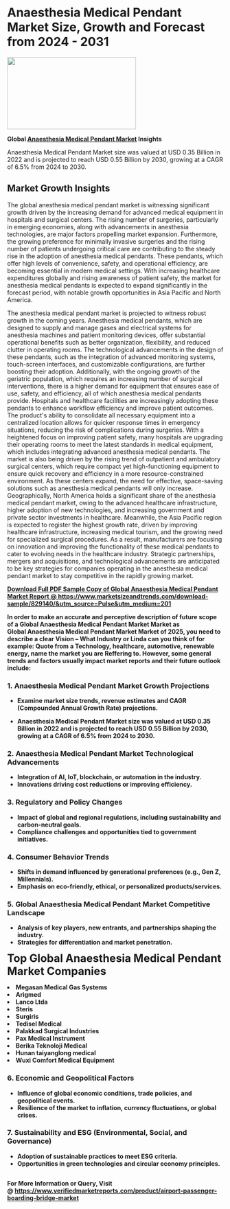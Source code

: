 <H1>Anaesthesia Medical Pendant Market Size, Growth and Forecast from 2024 - 2031</H1><img class="aligncenter size-medium wp-image-584254" src="https://thirdeyenews.in/wp-content/uploads/2024/09/Global-Market-Research-300x168.jpeg" alt="" width="300" height="168" /><p><strong>Global&nbsp;<a href="https://www.marketsizeandtrends.com/download-sample/829140/&amp;utm_source=Pulse&amp;utm_medium=201">Anaesthesia Medical Pendant Market</a> Insights</strong></p><p>Anaesthesia Medical Pendant Market size was valued at USD 0.35 Billion in 2022 and is projected to reach USD 0.55 Billion by 2030, growing at a CAGR of 6.5% from 2024 to 2030.</p><p><h2>Market Growth Insights</h2> <p>The global anesthesia medical pendant market is witnessing significant growth driven by the increasing demand for advanced medical equipment in hospitals and surgical centers. The rising number of surgeries, particularly in emerging economies, along with advancements in anesthesia technologies, are major factors propelling market expansion. Furthermore, the growing preference for minimally invasive surgeries and the rising number of patients undergoing critical care are contributing to the steady rise in the adoption of anesthesia medical pendants. These pendants, which offer high levels of convenience, safety, and operational efficiency, are becoming essential in modern medical settings. With increasing healthcare expenditures globally and rising awareness of patient safety, the market for anesthesia medical pendants is expected to expand significantly in the forecast period, with notable growth opportunities in Asia Pacific and North America.</p> <p><strong><a href="#"></a></strong></p> <p>The anesthesia medical pendant market is projected to witness robust growth in the coming years. Anesthesia medical pendants, which are designed to supply and manage gases and electrical systems for anesthesia machines and patient monitoring devices, offer substantial operational benefits such as better organization, flexibility, and reduced clutter in operating rooms. The technological advancements in the design of these pendants, such as the integration of advanced monitoring systems, touch-screen interfaces, and customizable configurations, are further boosting their adoption. Additionally, with the ongoing growth of the geriatric population, which requires an increasing number of surgical interventions, there is a higher demand for equipment that ensures ease of use, safety, and efficiency, all of which anesthesia medical pendants provide. Hospitals and healthcare facilities are increasingly adopting these pendants to enhance workflow efficiency and improve patient outcomes. The product's ability to consolidate all necessary equipment into a centralized location allows for quicker response times in emergency situations, reducing the risk of complications during surgeries. With a heightened focus on improving patient safety, many hospitals are upgrading their operating rooms to meet the latest standards in medical equipment, which includes integrating advanced anesthesia medical pendants. The market is also being driven by the rising trend of outpatient and ambulatory surgical centers, which require compact yet high-functioning equipment to ensure quick recovery and efficiency in a more resource-constrained environment. As these centers expand, the need for effective, space-saving solutions such as anesthesia medical pendants will only increase. Geographically, North America holds a significant share of the anesthesia medical pendant market, owing to the advanced healthcare infrastructure, higher adoption of new technologies, and increasing government and private sector investments in healthcare. Meanwhile, the Asia Pacific region is expected to register the highest growth rate, driven by improving healthcare infrastructure, increasing medical tourism, and the growing need for specialized surgical procedures. As a result, manufacturers are focusing on innovation and improving the functionality of these medical pendants to cater to evolving needs in the healthcare industry. Strategic partnerships, mergers and acquisitions, and technological advancements are anticipated to be key strategies for companies operating in the anesthesia medical pendant market to stay competitive in the rapidly growing market. <p><strong><a href="#"></p><p><span class=""><strong>Download Full PDF Sample Copy of Global Anaesthesia Medical Pendant Market Report</strong> @ <a href="https://www.marketsizeandtrends.com/download-sample/829140/&amp;utm_source=Pulse&amp;utm_medium=201" target="_blank">https://www.marketsizeandtrends.com/download-sample/829140/&amp;utm_source=Pulse&amp;utm_medium=201</a></span></p><p>In order to make an accurate and perceptive description of future scope of a Global&nbsp;Anaesthesia Medical Pendant Market Market as Global&nbsp;Anaesthesia Medical Pendant Market Market of 2025, you need to describe a clear Vision &ndash; What Industry or Linda can you think of for example: Quote from a Technology, healthcare, automotive, renewable energy, name the market you are Reffering to. However, some general trends and factors usually impact market reports and their future outlook include:</p><h3>1.&nbsp;<strong>Anaesthesia Medical Pendant Market Growth Projections</strong></h3><ul><li>Examine market size trends, revenue estimates and CAGR (Compounded Annual Growth Rate) projections.</li><li><p>Anaesthesia Medical Pendant Market size was valued at USD 0.35 Billion in 2022 and is projected to reach USD 0.55 Billion by 2030, growing at a CAGR of 6.5% from 2024 to 2030.</p></li></ul><h3>2.&nbsp;<strong>Anaesthesia Medical Pendant Market Technological Advancements</strong></h3><ul><li>Integration of AI, IoT, blockchain, or automation in the industry.</li><li>Innovations driving cost reductions or improving efficiency.</li></ul><h3>3.&nbsp;<strong>Regulatory and Policy Changes</strong></h3><ul><li>Impact of global and regional regulations, including sustainability and carbon-neutral goals.</li><li>Compliance challenges and opportunities tied to government initiatives.</li></ul><h3>4.&nbsp;<strong>Consumer Behavior Trends</strong></h3><ul><li>Shifts in demand influenced by generational preferences (e.g., Gen Z, Millennials).</li><li>Emphasis on eco-friendly, ethical, or personalized products/services.</li></ul><h3>5.&nbsp;<strong>Global Anaesthesia Medical Pendant Market Competitive Landscape</strong></h3><ul><li>Analysis of key players, new entrants, and partnerships shaping the industry.</li><li>Strategies for differentiation and market penetration.</li></ul><p data-pm-slice="1 1 []"><span style="color: inherit; font-family: inherit; font-size: 25px;">Top Global Anaesthesia Medical Pendant Market Companies</span></p><div class="" data-test-id=""><p><li>Megasan Medical Gas Systems</li><li> Arigmed</li><li> Lanco Ltda</li><li> Steris</li><li> Surgiris</li><li> Tedisel Medical</li><li> Palakkad Surgical Industries</li><li> Pax Medical Instrument</li><li> Berika Teknoloji Medical</li><li> Hunan taiyanglong medical</li><li> Wuxi Comfort Medical Equipment</li></p></div><h3>6.&nbsp;<strong>Economic and Geopolitical Factors</strong></h3><ul><li>Influence of global economic conditions, trade policies, and geopolitical events.</li><li>Resilience of the market to inflation, currency fluctuations, or global crises.</li></ul><h3>7.&nbsp;<strong>Sustainability and ESG (Environmental, Social, and Governance)</strong></h3><ul><li>Adoption of sustainable practices to meet ESG criteria.</li><li>Opportunities in green technologies and circular economy principles.</li></ul><h2><strong style="font-size: 14px;">For More Information or Query, Visit @&nbsp;</strong><a style="background-color: #ffffff; font-size: 14px;" href="https://www.marketsizeandtrends.com/report/anaesthesia-medical-pendant-market/" target="_blank">https://www.verifiedmarketreports.com/product/airport-passenger-boarding-bridge-market</a></h2>
